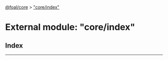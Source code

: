 [@foal/core](../README.md) > ["core/index"](../modules/_core_index_.md)

# External module: "core/index"

## Index

---

